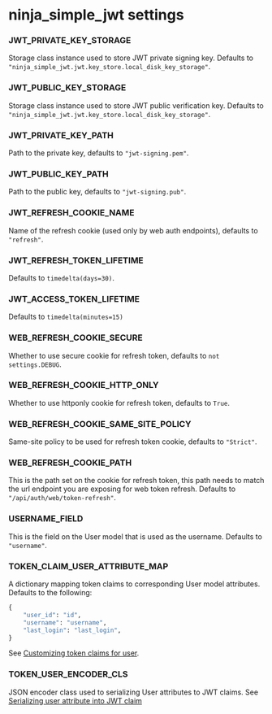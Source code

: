 # ninja_simple_jwt settings

### JWT_PRIVATE_KEY_STORAGE
Storage class instance used to store JWT private signing key. Defaults to `"ninja_simple_jwt.jwt.key_store.local_disk_key_storage"`.

### JWT_PUBLIC_KEY_STORAGE
Storage class instance used to store JWT public verification key. Defaults to `"ninja_simple_jwt.jwt.key_store.local_disk_key_storage"`.

### JWT_PRIVATE_KEY_PATH
Path to the private key, defaults to `"jwt-signing.pem"`.

### JWT_PUBLIC_KEY_PATH
Path to the public key, defaults to `"jwt-signing.pub"`.

### JWT_REFRESH_COOKIE_NAME
Name of the refresh cookie (used only by web auth endpoints), defaults to `"refresh"`.


### JWT_REFRESH_TOKEN_LIFETIME
Defaults to `timedelta(days=30)`.

### JWT_ACCESS_TOKEN_LIFETIME
Defaults to `timedelta(minutes=15)`

### WEB_REFRESH_COOKIE_SECURE
Whether to use secure cookie for refresh token, defaults to `not settings.DEBUG`.

### WEB_REFRESH_COOKIE_HTTP_ONLY
Whether to use httponly cookie for refresh token, defaults to `True`.

### WEB_REFRESH_COOKIE_SAME_SITE_POLICY
Same-site policy to be used for refresh token cookie, defaults to `"Strict"`.

### WEB_REFRESH_COOKIE_PATH
This is the path set on the cookie for refresh token, this path needs to match the url endpoint you are exposing for
web token refresh. Defaults to `"/api/auth/web/token-refresh"`.

### USERNAME_FIELD
This is the field on the User model that is used as the username. Defaults to `"username"`.

### TOKEN_CLAIM_USER_ATTRIBUTE_MAP
A dictionary mapping token claims to corresponding User model attributes. Defaults to the following:
```python
{
    "user_id": "id",
    "username": "username",
    "last_login": "last_login",
}
```
See [Customizing token claims for user](../readme.md#customizing-token-claims-for-user).

### TOKEN_USER_ENCODER_CLS
JSON encoder class used to serializing User attributes to JWT claims.
See [Serializing user attribute into JWT claim](../readme.md#serializing-user-attribute-into-jwt-claim)
